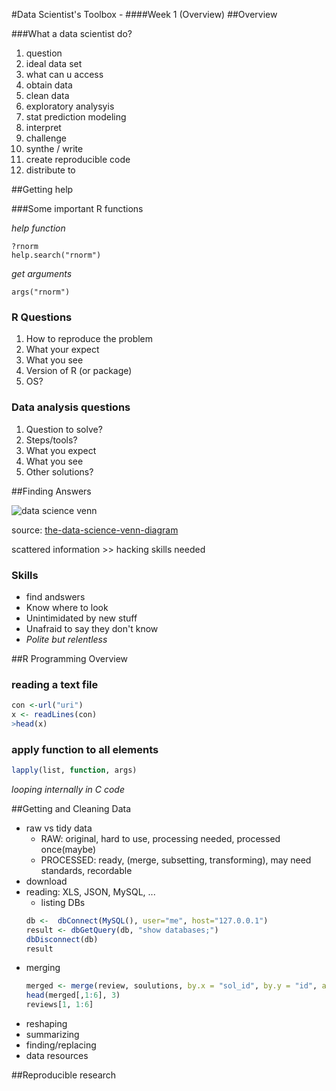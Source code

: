 #Data Scientist's Toolbox - 
####Week 1 (Overview)
##Overview

###What a data scientist do?

1. question
2. ideal data set
3. what can u access
4. obtain data
5. clean data
6. exploratory analysyis
7. stat prediction modeling
8. interpret
9. challenge
10. synthe / write
11. create reproducible code
12. distribute to 

##Getting help

###Some important R functions

*help function*
```
?rnorm
help.search("rnorm")
```
*get arguments*
```
args("rnorm")
```

### R Questions

1. How to reproduce the problem
2. What your expect
3. What you see
4. Version of R (or package)
5. OS?

### Data analysis questions
1. Question to solve?
2. Steps/tools?
3. What you expect
4. What you see
5. Other solutions?


##Finding Answers

![data science venn](http://static1.squarespace.com/static/5150aec6e4b0e340ec52710a/t/51525c33e4b0b3e0d10f77ab/1364352052403/Data_Science_VD.png?format=750w "drew conway")

source: [the-data-science-venn-diagram](http://drewconway.com/zia/2013/3/26/the-data-science-venn-diagram)

scattered information >> hacking skills needed
### Skills
 - find andswers 
 - Know where to look
 - Unintimidated by new stuff
 - Unafraid to say they don't know
 - *Polite but relentless*

##R Programming Overview

### reading a text file
```R
con <-url("uri")
x <- readLines(con)
>head(x)
```
### apply function to all elements
```R
lapply(list, function, args) 
```
*looping internally in C code*


##Getting and Cleaning Data

- raw vs tidy data
	- RAW: original, hard to use, processing needed, processed once(maybe)
	- PROCESSED: ready, (merge, subsetting, transforming), may need standards, recordable
- download 
- reading: XLS, JSON, MySQL, ...
	- listing DBs
	```R
	db <-  dbConnect(MySQL(), user="me", host="127.0.0.1")
	result <- dbGetQuery(db, "show databases;")
	dbDisconnect(db)
	result
	```
- merging
	```R
	merged <- merge(review, soulutions, by.x = "sol_id", by.y = "id", all=TRUE)
	head(merged[,1:6], 3)
	reviews[1, 1:6]
	```
- reshaping
- summarizing
- finding/replacing
- data resources

##Reproducible research
